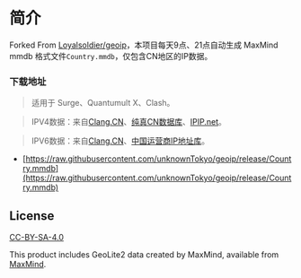 # 简介

Forked From [Loyalsoldier/geoip](https://github.com/Loyalsoldier/geoip)，本项目每天9点、21点自动生成 MaxMind mmdb 格式文件`Country.mmdb`，仅包含CN地区的IP数据。

### 下载地址

> 适用于 Surge、Quantumult X、Clash。

> IPV4数据：来自[Clang.CN](https://ispip.clang.cn/all_cn.txt)、[纯真CN数据库](https://raw.githubusercontent.com/metowolf/iplist/master/data/special/china.txt)、[IPIP.net](https://raw.githubusercontent.com/17mon/china_ip_list/master/china_ip_list.txt)。

> IPV6数据：来自[Clang.CN](https://ispip.clang.cn/all_cn_ipv6.txt)、[中国运营商IP地址库](https://raw.githubusercontent.com/gaoyifan/china-operator-ip/ip-lists/china6.txt)。

- [https://raw.githubusercontent.com/unknownTokyo/geoip/release/Country.mmdb](https://raw.githubusercontent.com/unknownTokyo/geoip/release/Country.mmdb)

## License

[CC-BY-SA-4.0](https://creativecommons.org/licenses/by-sa/4.0/)

This product includes GeoLite2 data created by MaxMind, available from [MaxMind](http://www.maxmind.com).